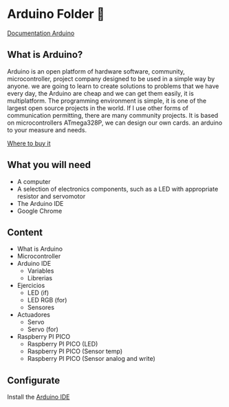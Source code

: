 <h1>Arduino Folder 🐍</h1>

[Documentation Arduino](https://www.arduino.cc/en/Guide/Introduction)

## What is Arduino?
Arduino is an open platform of hardware software, community, microcontroller, project company designed to be used in a simple way by anyone. we are going to learn to create solutions to problems that we have every day, the Arduino are cheap and we can get them easily, it is multiplatform. The programming environment is simple, it is one of the largest open source projects in the world. If I use other forms of communication permitting, there are many community projects. It is based on microcontrollers ATmega328P, we can design our own cards. an arduino to your measure and needs.

[Where to buy it](https://store-usa.arduino.cc/)

## What you will need 

* A computer 
* A selection of electronics components, such as a LED with appropriate resistor and servomotor
* The Arduino IDE
* Google Chrome

## Content 

* What is  Arduino
* Microcontroller
* Arduino IDE
  * Variables
  * Librerias
* Ejercicios
  * LED (if)
  * LED RGB (for)
  * Sensores
* Actuadores
  * Servo
  * Servo (for)
* Raspberry PI PICO
  * Raspberry PI PICO (LED)
  * Raspberry PI PICO (Sensor temp)
  * Raspberry PI PICO (Sensor analog and write)

## Configurate

Install the [Arduino IDE](https://www.arduino.cc/en/software)

